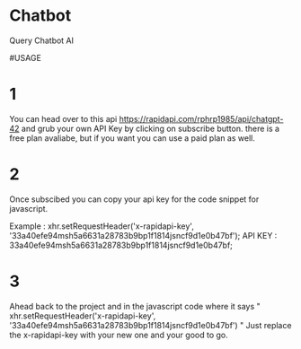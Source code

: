 # Chatbot
Query Chatbot AI

#USAGE

# 1 
You can head over to this api https://rapidapi.com/rphrp1985/api/chatgpt-42 and grub your own API Key by clicking on subscribe button.
there is a free plan avaliabe, but if you want you can use a paid plan as well.

# 2 
Once subscibed you can copy your api key for the code snippet for javascript.

Example : xhr.setRequestHeader('x-rapidapi-key', '33a40efe94msh5a6631a28783b9bp1f1814jsncf9d1e0b47bf'); 
API KEY : 33a40efe94msh5a6631a28783b9bp1f1814jsncf9d1e0b47bf;

# 3
Ahead back to the project and in the javascript code where it says " xhr.setRequestHeader('x-rapidapi-key', '33a40efe94msh5a6631a28783b9bp1f1814jsncf9d1e0b47bf') "
Just replace the x-rapidapi-key with your new one and your good to go.
